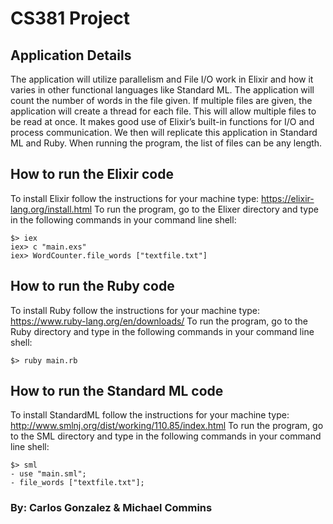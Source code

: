 # CS381 Project

## Application Details
The application will utilize parallelism and File I/O work in Elixir and how it varies in other functional languages like Standard ML. The application will count the number of words in the file given. If multiple files are given, the application will create a thread for each file. This will allow multiple files to be read at once. It makes good use of Elixir’s built-in functions for I/O and process communication. We then will replicate this application in Standard ML and Ruby.
When running the program, the list of files can be any length.

## How to run the Elixir code
To install Elixir follow the instructions for your machine type: https://elixir-lang.org/install.html
To run the program, go to the Elixer directory and type in the following commands in your command line shell:
```
$> iex
iex> c "main.exs"
iex> WordCounter.file_words ["textfile.txt"]
```
## How to run the Ruby code
To install Ruby follow the instructions for your machine type: https://www.ruby-lang.org/en/downloads/
To run the program, go to the Ruby directory and type in the following commands in your command line shell:
```
$> ruby main.rb
```
## How to run the Standard ML code
To install StandardML follow the instructions for your machine type: http://www.smlnj.org/dist/working/110.85/index.html
To run the program, go to the SML directory and type in the following commands in your command line shell:
```
$> sml
- use "main.sml";
- file_words ["textfile.txt"];
```
### By: Carlos Gonzalez & Michael Commins